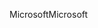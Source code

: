 <span data-ttu-id="2c09c-101">Microsoft</span><span class="sxs-lookup"><span data-stu-id="2c09c-101">Microsoft</span></span>
